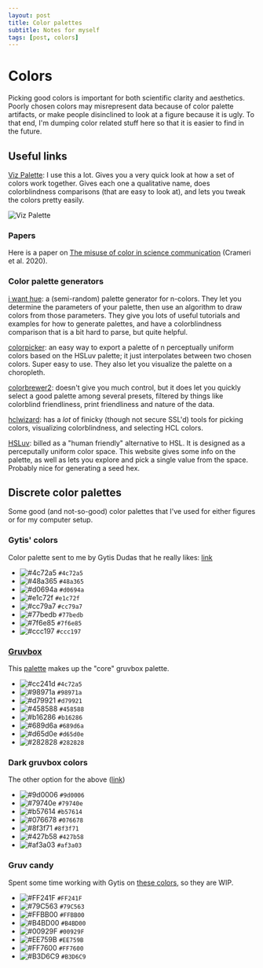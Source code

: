 ```yaml
---
layout: post
title: Color palettes
subtitle: Notes for myself
tags: [post, colors]
---
```


# Colors

Picking good colors is important for both scientific clarity and aesthetics.
Poorly chosen colors may misrepresent data because of color palette artifacts, or make people disinclined to look at a figure because it is ugly.
To that end, I'm dumping color related stuff here so that it is easier to find in the future.

## Useful links

[Viz Palette](https://projects.susielu.com/viz-palette): I use this a lot. Gives you a very quick look at how a set of colors work together. Gives each one a qualitative name, does colorblindness comparisons (that are easy to look at), and lets you tweak the colors pretty easily.

![Viz Palette](img/viz-palette.png)

### Papers

Here is a paper on [The misuse of color in science communication](https://www.nature.com/articles/s41467-020-19160-7?source=techstories.org) (Crameri et al. 2020).

### Color palette generators

[i want hue](https://medialab.github.io/iwanthue/): a (semi-random) palette generator for n-colors. They let you determine the parameters of your palette, then use an algorithm to draw colors from those parameters. They give you lots of useful tutorials and examples for how to generate palettes, and have a colorblindness comparison that is a bit hard to parse, but quite helpful.

[colorpicker](https://tristen.ca/hcl-picker/#/clh/7/289/520156/EFB8CB): an easy way to export a palette of n perceptually uniform colors based on the HSLuv palette; it just interpolates between two chosen colors. Super easy to use. They also let you visualize the palette on a choropleth.

[colorbrewer2](https://colorbrewer2.org/#type=sequential&scheme=BuGn&n=3): doesn't give you much control, but it does let you quickly select a good palette among several presets, filtered by things like colorblind friendliness, print friendliness and nature of the data.

[hclwizard](https://hclwizard.org/): has a _lot_ of finicky (though not secure SSL'd) tools for picking colors, visualizing colorblindness, and selecting HCL colors.

[HSLuv](https://www.hsluv.org/): billed as a "human friendly" alternative to HSL. It is designed as a perceputally uniform color space. This website gives some info on the palette, as well as lets you explore and pick a single value from the space. Probably nice for generating a seed hex.

## Discrete color palettes

Some good (and not-so-good) color palettes that I've used for either figures or for my computer setup.

### Gytis' colors

Color palette sent to me by Gytis Dudas that he really likes:
[link](https://projects.susielu.com/viz-palette?colors=[%22#4c72a5%22,%22#48a365%22,%22#d0694a%22,%22#e1c72f%22,%22#cc79a7%22,%22#77bedb%22,%22#7f6e85%22,%22#ccc197%22]&backgroundColor=%22white%22&fontColor=%22black%22&mode=%22normal%22)

- ![#4c72a5](https://via.placeholder.com/15/4c72a5/4c72a5.png) `#4c72a5`
- ![#48a365](https://via.placeholder.com/15/48a365/48a365.png) `#48a365`
- ![#d0694a](https://via.placeholder.com/15/d0694a/d0694a.png) `#d0694a`
- ![#e1c72f](https://via.placeholder.com/15/e1c72f/e1c72f.png) `#e1c72f`
- ![#cc79a7](https://via.placeholder.com/15/cc79a7/cc79a7.png) `#cc79a7`
- ![#77bedb](https://via.placeholder.com/15/77bedb/77bedb.png) `#77bedb`
- ![#7f6e85](https://via.placeholder.com/15/7f6e85/7f6e85.png) `#7f6e85`
- ![#ccc197](https://via.placeholder.com/15/ccc197/ccc197.png) `#ccc197`

### [Gruvbox](https://github.com/morhetz/gruvbox)

This [palette](https://projects.susielu.com/viz-palette?colors=[%22#cc241d%22,%22#98971a%22,%22#d79921%22,%22#458588%22,%22#b16286%22,%22#689d6a%22,%22#d65d0e%22,%22#282828%22]&backgroundColor=%22#fbf1c7%22&fontColor=%22#3c3836%22&mode=%22normal%22) makes up the "core" gruvbox palette.

- ![#cc241d](https://via.placeholder.com/15/4c72a5/4c72a5.png) `#4c72a5`
- ![#98971a](https://via.placeholder.com/15/98971a/98971a.png) `#98971a`
- ![#d79921](https://via.placeholder.com/15/d79921/d79921.png) `#d79921`
- ![#458588](https://via.placeholder.com/15/458588/458588.png) `#458588`
- ![#b16286](https://via.placeholder.com/15/b16286/b16286.png) `#b16286`
- ![#689d6a](https://via.placeholder.com/15/689d6a/689d6a.png) `#689d6a`
- ![#d65d0e](https://via.placeholder.com/15/d65d0e/d65d0e.png) `#d65d0e`
- ![#282828](https://via.placeholder.com/15/282828/282828.png) `#282828`

### Dark gruvbox colors

The other option for the above ([link](https://projects.susielu.com/viz-palette?colors=[%22#9d0006%22,%22#79740e%22,%22#b57614%22,%22#076678%22,%22#8f3f71%22,%22#427b58%22,%22#af3a03%22]))

- ![#9d0006](https://via.placeholder.com/15/9d0006/9d0006.png) `#9d0006`
- ![#79740e](https://via.placeholder.com/15/79740e/79740e.png) `#79740e`
- ![#b57614](https://via.placeholder.com/15/b57614/b57614.png) `#b57614`
- ![#076678](https://via.placeholder.com/15/076678/076678.png) `#076678`
- ![#8f3f71](https://via.placeholder.com/15/8f3f71/8f3f71.png) `#8f3f71`
- ![#427b58](https://via.placeholder.com/15/427b58/427b58.png) `#427b58`
- ![#af3a03](https://via.placeholder.com/15/af3a03/af3a03.png) `#af3a03`

### Gruv candy

Spent some time working with Gytis on [these colors](https://projects.susielu.com/viz-palette?colors=[%22#ff241f%22,%22#79c563%22,%22#ffbb00%22,%22#b4bd00%22,%22#00929f%22,%22#ee759b%22,%22#ff7600%22,%22#b3d6c9%22]&backgroundColor=%22#ffffff%22&fontColor=%22#3c3836%22&mode=%22normal%22), so they are WIP.

- ![#FF241F](https://via.placeholder.com/15/FF241F/FF241F.png) `#FF241F`
- ![#79C563](https://via.placeholder.com/15/79C563/79C563.png) `#79C563`
- ![#FFBB00](https://via.placeholder.com/15/FFBB00/FFBB00.png) `#FFBB00`
- ![#B4BD00](https://via.placeholder.com/15/B4BD00/B4BD00.png) `#B4BD00`
- ![#00929F](https://via.placeholder.com/15/00929F/00929F.png) `#00929F`
- ![#EE759B](https://via.placeholder.com/15/EE759B/EE759B.png) `#EE759B`
- ![#FF7600](https://via.placeholder.com/15/FF7600/FF7600.png) `#FF7600`
- ![#B3D6C9](https://via.placeholder.com/15/B3D6C9/B3D6C9.png) `#B3D6C9`
